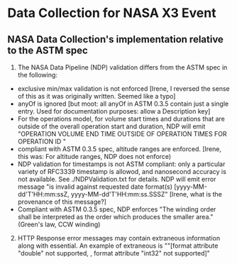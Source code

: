 # Data Collection for NASA X3 Event

## NASA Data Collection's implementation relative to the ASTM spec

1. The NASA Data Pipeline (NDP) validation differs from the ASTM spec in the following:
  * exclusive min/max validation is not enforced [Irene, I reversed the sense of this as it was originally written. Seemed like a typo]
  * anyOf is ignored [but moot: all anyOf in ASTM 0.3.5 contain just a single entry. Used for documentation purposes: allow a Description key]
  * For the operations model, for volume start times and durations that are outside of the overall operation start and duration, NDP will emit "OPERATION VOLUME END TIME OUTSIDE OF OPERATION TIMES FOR OPERATION ID <operation id>"
  * compliant with ASTM 0.3.5 spec, altitude ranges are enforced. [Irene, this was: For altitude ranges, NDP does not enforce)
  * NDP validation for timestamps is not ASTM compliant: only a particular variety of RFC3339 timestamp is allowod, and nanosecond accuracy is not available.
    See ./NDPValidation.txt for details.
    NDP will emit error message "is invalid against requested date format(s) [yyyy-MM-dd'T'HH:mm:ssZ, yyyy-MM-dd'T'HH:mm:ss.SSSZ" [Irene, what is the provenance of this message?]
  * Compliant with ASTM 0.3.5 spec, NDP enforces "The winding order shall be interpreted as the order which produces the smaller area." (Green's law, CCW winding)

2. HTTP Response error messages may contain extraneous information along with essential.  An example of extraneous is ""[format attribute \"double\" not supported, , format attribute \"int32\" not supported]"

